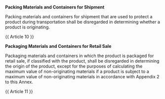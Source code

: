 **Packing Materials and Containers for Shipment**

Packing materials and containers for shipment that are used to protect a product during transportation shall be disregarded in determining whether a product is originating.

{{ Article 10 }}

**Packaging Materials and Containers for Retail Sale**

Packaging materials and containers in which the product is packaged for retail sale, if classified with the product, shall be disregarded in determining the origin of the product, except for the purposes of calculating the maximum value of non-originating materials if a product is subject to a maximum value of non-originating materials in accordance with Appendix 2 to this Annex.

{{ Article 11 }}
